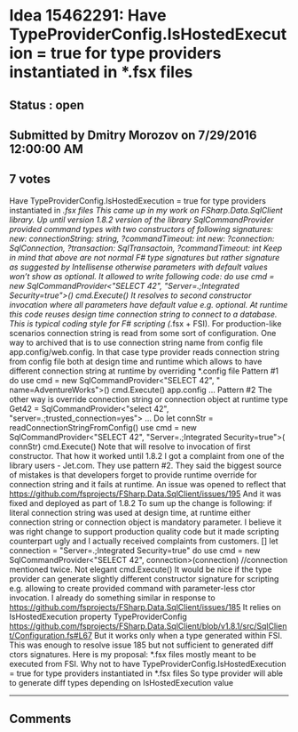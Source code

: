 # Idea 15462291: Have TypeProviderConfig.IsHostedExecution = true for type providers instantiated in *.fsx files #

## Status : open

## Submitted by Dmitry Morozov on 7/29/2016 12:00:00 AM

## 7 votes

Have TypeProviderConfig.IsHostedExecution = true for type providers instantiated in *.fsx files
This came up in my work on FSharp.Data.SqlClient library.
Up until version 1.8.2 version of the library SqlCommandProvider provided command types with two constructors of following signatures:
new: connectionString: string, ?commandTimeout: int
new: ?connection: SqlConnection, ?transaction: SqlTransactoin, ?commandTimeout: int
Keep in mind that above are not normal F# type signatures but rather signature as suggested by Intellisense otherwise parameters with default values won’t show as optional.
It allowed to write following code:
do
use cmd = new SqlCommandProvider<"SELECT 42", "Server=.;Integrated Security=true">()
cmd.Execute()
It resolves to second constructor invocation where all parameters have default value e.g. optional.
At runtime this code reuses design time connection string to connect to a database. This is typical coding style for F# scripting (*.fsx + FSI).
For production-like scenarios connection string is read from some sort of configuration.
One way to archived that is to use connection string name from config file app.config/web.config. In that case type provider reads connection string from config file both at design time and runtime which allows to have different connection string at runtime by overriding *.config file
Pattern #1
do
use cmd = new SqlCommandProvider<"SELECT 42", " name=AdventureWorks">()
cmd.Execute()
app.config
<configuration>
<connectionStrings>
<add name="AdventureWorks" connectionString="Data Source=.;Initial Catalog=AdventureWorks2012;Integrated Security=True" />
</connectionStrings>
…
Pattern #2
The other way is override connection string or connection object at runtime
type Get42 = SqlCommandProvider<"select 42", "server=.;trusted_connection=yes">
…
Do
let connStr = readConnectionStringFromConfig()
use cmd = new SqlCommandProvider<"SELECT 42", "Server=.;Integrated Security=true">( connStr)
cmd.Execute()
Note that will resolve to invocation of first constructor.
That how it worked until 1.8.2
I got a complaint from one of the library users - Jet.com. They use pattern #2. They said the biggest source of mistakes is that developers forget to provide runtime override for connection string and it fails at runtime.
An issue was opened to reflect that
https://github.com/fsprojects/FSharp.Data.SqlClient/issues/195
And it was fixed and deployed as part of 1.8.2
To sum up the change is following: if literal connection string was used at design time, at runtime either connection string or connection object is mandatory parameter. I believe it was right change to support production quality code but it made scripting counterpart ugly and I actually received complaints from customers.
[<Literal>]
let connection = "Server=.;Integrated Security=true"
do
use cmd = new SqlCommandProvider<"SELECT 42", connection>(connection)
//connection mentioned twice. Not elegant
cmd.Execute()
It would be nice if the type provider can generate slightly different constructor signature for scripting e.g. allowing to create provided command with parameter-less ctor invocation.
I already do something similar in response to
https://github.com/fsprojects/FSharp.Data.SqlClient/issues/185
It relies on IsHostedExecution property TypeProviderConfig
https://github.com/fsprojects/FSharp.Data.SqlClient/blob/v1.8.1/src/SqlClient/Configuration.fs#L67
But it works only when a type generated within FSI. This was enough to resolve issue 185 but not sufficient to generated diff ctors signatures.
Here is my proposal:
*.fsx files mostly meant to be executed from FSI. Why not to have TypeProviderConfig.IsHostedExecution = true for type providers instantiated in *.fsx files
So type provider will able to generate diff types depending on IsHostedExecution value


------------------------
## Comments


